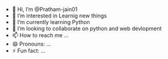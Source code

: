 - 👋 Hi, I’m @Pratham-jain01
- 👀 I’m interested in Learnig new things
- 🌱 I’m currently learning Python
- 💞️ I’m looking to collaborate on python and web devlopment
- 📫 How to reach me ...
- 😄 Pronouns: ...
- ⚡ Fun fact: ...

<!---
Pratham-jain01/Pratham-jain01 is a ✨ special ✨ repository because its `README.md` (this file) appears on your GitHub profile.
You can click the Preview link to take a look at your changes.
--->
